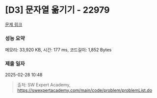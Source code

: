 # [D3] 문자열 옮기기 - 22979 

[문제 링크](https://swexpertacademy.com/main/code/problem/problemDetail.do?contestProbId=AZPOBiaqNo8DFAWB) 

### 성능 요약

메모리: 33,920 KB, 시간: 177 ms, 코드길이: 1,852 Bytes

### 제출 일자

2025-02-28 10:48



> 출처: SW Expert Academy, https://swexpertacademy.com/main/code/problem/problemList.do